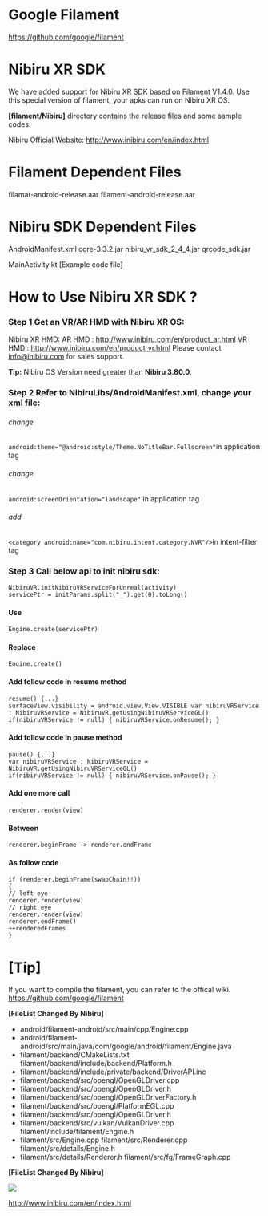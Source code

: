 # Google Filament
https://github.com/google/filament
 
# Nibiru XR SDK
We have added support for Nibiru XR SDK based on Filament V1.4.0.
Use this special version of filament, your apks can run on Nibiru XR OS.

**[filament/Nibiru]** directory contains the release files and some sample codes.

Nibiru Official Website:
http://www.inibiru.com/en/index.html


# Filament Dependent Files
filamat-android-release.aar 
filament-android-release.aar

# Nibiru SDK Dependent Files
AndroidManifest.xml 
core-3.3.2.jar 
nibiru_vr_sdk_2_4_4.jar 
qrcode_sdk.jar

MainActivity.kt [Example code file]

# How to Use Nibiru XR SDK ?

### Step 1 Get an VR/AR HMD with Nibiru XR OS:

Nibiru XR HMD:
AR HMD : http://www.inibiru.com/en/product_ar.html
VR HMD : http://www.inibiru.com/en/product_vr.html
Please contact info@inibiru.com for sales support.

**Tip:** Nibiru OS Version need greater than **Nibiru 3.80.0**.

### Step 2 Refer to NibiruLibs/AndroidManifest.xml, change your xml file: 
###### change 
```android:theme="@android:style/Theme.NoTitleBar.Fullscreen"```in application tag
###### change 
```android:screenOrientation="landscape"``` in application tag
###### add 
```<category android:name="com.nibiru.intent.category.NVR"/>```in intent-filter tag

### Step 3 Call below api to init nibiru sdk: 
```
NibiruVR.initNibiruVRServiceForUnreal(activity) 
servicePtr = initParams.split("_").get(0).toLong()
```
#### Use 
```
Engine.create(servicePtr)
``` 
#### Replace  
```
Engine.create()
```

#### Add follow code in resume method 
```
resume() {...} 
surfaceView.visibility = android.view.View.VISIBLE var nibiruVRService : NibiruVRService = NibiruVR.getUsingNibiruVRServiceGL() 
if(nibiruVRService != null) { nibiruVRService.onResume(); }
```

#### Add follow code in pause method 
```
pause() {...} 
var nibiruVRService : NibiruVRService = NibiruVR.getUsingNibiruVRServiceGL() 
if(nibiruVRService != null) { nibiruVRService.onPause(); }
```
#### Add one more call
```
renderer.render(view) 
```
#### Between 
```
renderer.beginFrame -> renderer.endFrame 
```
#### As follow code 
```
if (renderer.beginFrame(swapChain!!)) 
{ 
// left eye 
renderer.render(view)
// right eye 
renderer.render(view)
renderer.endFrame()
++renderedFrames
}
```

# [Tip]

If you want to compile the filament, you can refer to the offical wiki.
https://github.com/google/filament


**[FileList Changed By Nibiru]**
* android/filament-android/src/main/cpp/Engine.cpp 
* android/filament-android/src/main/java/com/google/android/filament/Engine.java  
* filament/backend/CMakeLists.txt filament/backend/include/backend/Platform.h
* filament/backend/include/private/backend/DriverAPI.inc
* filament/backend/src/opengl/OpenGLDriver.cpp
* filament/backend/src/opengl/OpenGLDriver.h
* filament/backend/src/opengl/OpenGLDriverFactory.h
* filament/backend/src/opengl/PlatformEGL.cpp
* filament/backend/src/opengl/OpenGLDriver.h
* filament/backend/src/vulkan/VulkanDriver.cpp filament/include/filament/Engine.h
* filament/src/Engine.cpp filament/src/Renderer.cpp filament/src/details/Engine.h
* filament/src/details/Renderer.h filament/src/fg/FrameGraph.cpp 

**[FileList Changed By Nibiru]**

[![](http://www.inibiru.com/en/img/public/logo.png)](http://www.inibiru.com/en/index.html)

http://www.inibiru.com/en/index.html
